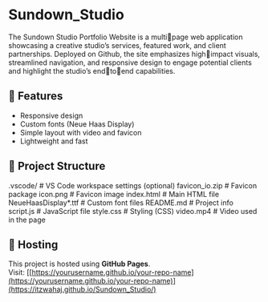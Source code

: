﻿# Sundown_Studio

The Sundown Studio Portfolio Website is a multipage web application showcasing a creative studio’s services, featured work, and client partnerships. Deployed on Github, the site emphasizes highimpact visuals, streamlined navigation, and responsive design to engage potential clients and highlight the studio’s endtoend capabilities.

## 📝 Features

- Responsive design
- Custom fonts (Neue Haas Display)
- Simple layout with video and favicon
- Lightweight and fast

## 📁 Project Structure

.vscode/ # VS Code workspace settings (optional)
favicon_io.zip # Favicon package
icon.png # Favicon image
index.html # Main HTML file
NeueHaasDisplay*.ttf # Custom font files
README.md # Project info
script.js # JavaScript file
style.css # Styling (CSS)
video.mp4 # Video used in the page


## 🚀 Hosting

This project is hosted using **GitHub Pages**.  
Visit: [[https://yourusername.github.io/your-repo-name](https://yourusername.github.io/your-repo-name)](https://itzwahaj.github.io/Sundown_Studio/)


